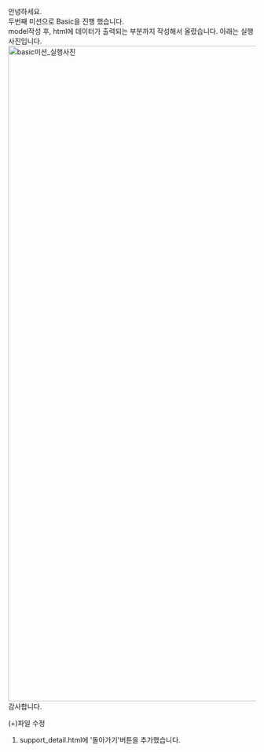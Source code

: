 안녕하세요.    
두번째 미션으로 Basic을 진행 했습니다.  
model작성 후, html에 데이터가 출력되는 부분까지 작성해서 올렸습니다. 
아래는 실행사진입니다.    
<img width="1332" alt="basic미션_실행사진" src="https://user-images.githubusercontent.com/102952715/163991492-e941c404-f158-4fb3-8fa0-b061385edb87.png">   
감사합니다.

(+)파일 수정
1. support_detail.html에 '돌아가기'버튼을 추가했습니다.